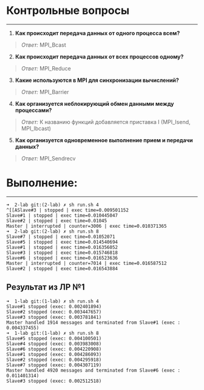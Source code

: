 # Контрольные вопросы

---

1. **Как происходит передача данных от одного процесса всем?**

> *Ответ:*
> MPI_Bcast

2. **Как происходит передача данных от всех процессов одному?**

> *Ответ:*
> MPI_Reduce

3. **Какие используются в MPI для синхронизации вычислений?**

> *Ответ:*
> MPI_Barrier

4. **Как организуется неблокирующий обмен данными между процессами?**

> *Ответ:*
> К названию функций добавляется приставка I (MPI_Isend, MPI_Ibcast)

5. **Как организуется одновременное выполнение прием и передачи данных?**

> *Ответ:*
> MPI_Sendrecv

# Выполнение:

---

```text
➜  2-lab git:(2-lab) ✗ sh run.sh 4
^[[ASlave#3 | stopped | exec time=0.009501152
Slave#1 | stopped | exec time=0.010445047
Slave#2 | stopped | exec time=0.01045
Master | interrupted | counter=3006 | exec time=0.010371365
➜  2-lab git:(2-lab) ✗ sh run.sh 8
Slave#7 | stopped | exec time=0.01052071
Slave#5 | stopped | exec time=0.014540694
Slave#1 | stopped | exec time=0.016356052
Slave#3 | stopped | exec time=0.015746818
Slave#6 | stopped | exec time=0.016523636
Master | interrupted | counter=7014 | exec time=0.016587512
Slave#2 | stopped | exec time=0.016543884
```

## Результат из ЛР №1

```text
➜  1-lab git:(1-lab) ✗ sh run.sh 4
Slave#1 stopped (exec: 0.002401894)
Slave#2 stopped (exec: 0.003447657)
Slave#3 stopped (exec: 0.003781841)
Master handled 1914 messages and terminated from Slave#1 (exec : 0.004337455)
➜  1-lab git:(1-lab) ✗ sh run.sh 8
Slave#5 stopped (exec: 0.004100501)
Slave#4 stopped (exec: 0.003983008)
Slave#6 stopped (exec: 0.004220908)
Slave#1 stopped (exec: 0.004286093)
Slave#2 stopped (exec: 0.004295918)
Slave#7 stopped (exec: 0.004307119)
Master handled 4920 messages and terminated from Slave#6 (exec : 0.011401314)
Slave#3 stopped (exec: 0.002512518)
```
